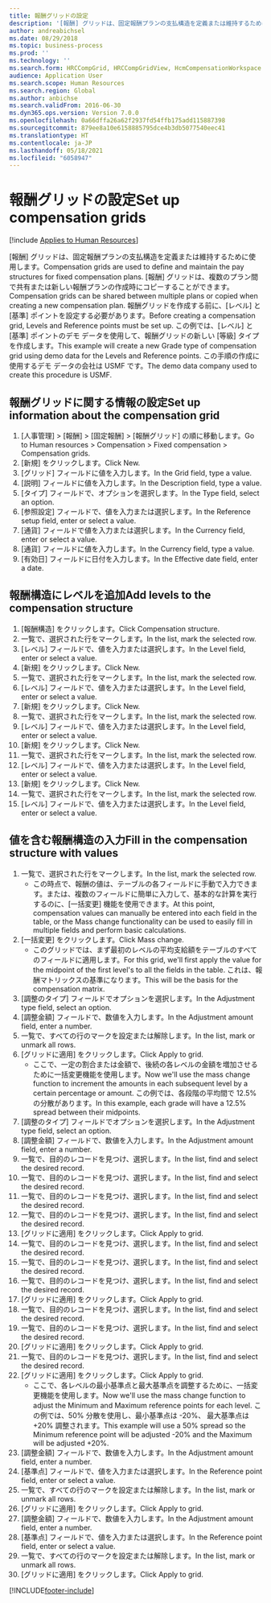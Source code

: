 ```yaml
---
title: 報酬グリッドの設定
description: '[報酬] グリッドは、固定報酬プランの支払構造を定義または維持するために使用します。'
author: andreabichsel
ms.date: 08/29/2018
ms.topic: business-process
ms.prod: ''
ms.technology: ''
ms.search.form: HRCCompGrid, HRCCompGridView, HcmCompensationWorkspace
audience: Application User
ms.search.scope: Human Resources
ms.search.region: Global
ms.author: anbichse
ms.search.validFrom: 2016-06-30
ms.dyn365.ops.version: Version 7.0.0
ms.openlocfilehash: 0a66dffa26a62f2937fd54ffb175add115887398
ms.sourcegitcommit: 879ee8a10e6158885795dce4b3db5077540eec41
ms.translationtype: HT
ms.contentlocale: ja-JP
ms.lasthandoff: 05/18/2021
ms.locfileid: "6058947"
---
```

# <a name="set-up-compensation-grids"></a><span data-ttu-id="796e2-103">報酬グリッドの設定</span><span class="sxs-lookup"><span data-stu-id="796e2-103">Set up compensation grids</span></span>

[!include [Applies to Human Resources](../includes/applies-to-hr.md)]

<span data-ttu-id="796e2-104">[報酬] グリッドは、固定報酬プランの支払構造を定義または維持するために使用します。</span><span class="sxs-lookup"><span data-stu-id="796e2-104">Compensation grids are used to define and maintain the pay structures for fixed compensation plans.</span></span> <span data-ttu-id="796e2-105">[報酬] グリッドは、複数のプラン間で共有または新しい報酬プランの作成時にコピーすることができます。</span><span class="sxs-lookup"><span data-stu-id="796e2-105">Compensation grids can be shared between multiple plans or copied when creating a new compensation plan.</span></span>  <span data-ttu-id="796e2-106">報酬グリッドを作成する前に、[レベル] と [基準] ポイントを設定する必要があります。</span><span class="sxs-lookup"><span data-stu-id="796e2-106">Before creating a compensation grid, Levels and Reference points must be set up.</span></span> <span data-ttu-id="796e2-107">この例では、[レベル] と [基準] ポイントのデモ データを使用して、報酬グリッドの新しい [等級] タイプを作成します。</span><span class="sxs-lookup"><span data-stu-id="796e2-107">This example will create a new Grade type of compensation grid using demo data for the Levels and Reference points.</span></span> <span data-ttu-id="796e2-108">この手順の作成に使用するデモ データの会社は USMF です。</span><span class="sxs-lookup"><span data-stu-id="796e2-108">The demo data company used to create this procedure is USMF.</span></span>


## <a name="set-up-information-about-the-compensation-grid"></a><span data-ttu-id="796e2-109">報酬グリッドに関する情報の設定</span><span class="sxs-lookup"><span data-stu-id="796e2-109">Set up information about the compensation grid</span></span>
1. <span data-ttu-id="796e2-110">[人事管理] > [報酬] > [固定報酬] > [報酬グリッド] の順に移動します。</span><span class="sxs-lookup"><span data-stu-id="796e2-110">Go to Human resources > Compensation > Fixed compensation > Compensation grids.</span></span>
2. <span data-ttu-id="796e2-111">[新規] をクリックします。</span><span class="sxs-lookup"><span data-stu-id="796e2-111">Click New.</span></span>
3. <span data-ttu-id="796e2-112">[グリッド] フィールドに値を入力します。</span><span class="sxs-lookup"><span data-stu-id="796e2-112">In the Grid field, type a value.</span></span>
4. <span data-ttu-id="796e2-113">[説明] フィールドに値を入力します。</span><span class="sxs-lookup"><span data-stu-id="796e2-113">In the Description field, type a value.</span></span>
5. <span data-ttu-id="796e2-114">[タイプ] フィールドで、オプションを選択します。</span><span class="sxs-lookup"><span data-stu-id="796e2-114">In the Type field, select an option.</span></span>
6. <span data-ttu-id="796e2-115">[参照設定] フィールドで、値を入力または選択します。</span><span class="sxs-lookup"><span data-stu-id="796e2-115">In the Reference setup field, enter or select a value.</span></span>
7. <span data-ttu-id="796e2-116">[通貨] フィールドで値を入力または選択します。</span><span class="sxs-lookup"><span data-stu-id="796e2-116">In the Currency field, enter or select a value.</span></span>
8. <span data-ttu-id="796e2-117">[通貨] フィールドに値を入力します。</span><span class="sxs-lookup"><span data-stu-id="796e2-117">In the Currency field, type a value.</span></span>
9. <span data-ttu-id="796e2-118">[有効日] フィールドに日付を入力します。</span><span class="sxs-lookup"><span data-stu-id="796e2-118">In the Effective date field, enter a date.</span></span>

## <a name="add-levels-to-the-compensation-structure"></a><span data-ttu-id="796e2-119">報酬構造にレベルを追加</span><span class="sxs-lookup"><span data-stu-id="796e2-119">Add levels to the compensation structure</span></span>
1. <span data-ttu-id="796e2-120">[報酬構造] をクリックします。</span><span class="sxs-lookup"><span data-stu-id="796e2-120">Click Compensation structure.</span></span>
2. <span data-ttu-id="796e2-121">一覧で、選択された行をマークします。</span><span class="sxs-lookup"><span data-stu-id="796e2-121">In the list, mark the selected row.</span></span>
3. <span data-ttu-id="796e2-122">[レベル] フィールドで、値を入力または選択します。</span><span class="sxs-lookup"><span data-stu-id="796e2-122">In the Level field, enter or select a value.</span></span>
4. <span data-ttu-id="796e2-123">[新規] をクリックします。</span><span class="sxs-lookup"><span data-stu-id="796e2-123">Click New.</span></span>
5. <span data-ttu-id="796e2-124">一覧で、選択された行をマークします。</span><span class="sxs-lookup"><span data-stu-id="796e2-124">In the list, mark the selected row.</span></span>
6. <span data-ttu-id="796e2-125">[レベル] フィールドで、値を入力または選択します。</span><span class="sxs-lookup"><span data-stu-id="796e2-125">In the Level field, enter or select a value.</span></span>
7. <span data-ttu-id="796e2-126">[新規] をクリックします。</span><span class="sxs-lookup"><span data-stu-id="796e2-126">Click New.</span></span>
8. <span data-ttu-id="796e2-127">一覧で、選択された行をマークします。</span><span class="sxs-lookup"><span data-stu-id="796e2-127">In the list, mark the selected row.</span></span>
9. <span data-ttu-id="796e2-128">[レベル] フィールドで、値を入力または選択します。</span><span class="sxs-lookup"><span data-stu-id="796e2-128">In the Level field, enter or select a value.</span></span>
10. <span data-ttu-id="796e2-129">[新規] をクリックします。</span><span class="sxs-lookup"><span data-stu-id="796e2-129">Click New.</span></span>
11. <span data-ttu-id="796e2-130">一覧で、選択された行をマークします。</span><span class="sxs-lookup"><span data-stu-id="796e2-130">In the list, mark the selected row.</span></span>
12. <span data-ttu-id="796e2-131">[レベル] フィールドで、値を入力または選択します。</span><span class="sxs-lookup"><span data-stu-id="796e2-131">In the Level field, enter or select a value.</span></span>
13. <span data-ttu-id="796e2-132">[新規] をクリックします。</span><span class="sxs-lookup"><span data-stu-id="796e2-132">Click New.</span></span>
14. <span data-ttu-id="796e2-133">一覧で、選択された行をマークします。</span><span class="sxs-lookup"><span data-stu-id="796e2-133">In the list, mark the selected row.</span></span>
15. <span data-ttu-id="796e2-134">[レベル] フィールドで、値を入力または選択します。</span><span class="sxs-lookup"><span data-stu-id="796e2-134">In the Level field, enter or select a value.</span></span>

## <a name="fill-in-the-compensation-structure-with-values"></a><span data-ttu-id="796e2-135">値を含む報酬構造の入力</span><span class="sxs-lookup"><span data-stu-id="796e2-135">Fill in the compensation structure with values</span></span>
1. <span data-ttu-id="796e2-136">一覧で、選択された行をマークします。</span><span class="sxs-lookup"><span data-stu-id="796e2-136">In the list, mark the selected row.</span></span>
    * <span data-ttu-id="796e2-137">この時点で、報酬の値は、テーブルの各フィールドに手動で入力できます。または、複数のフィールドに簡単に入力して、基本的な計算を実行するのに、[一括変更] 機能を使用できます。</span><span class="sxs-lookup"><span data-stu-id="796e2-137">At this point, compensation values can manually be entered into each field in the table, or the Mass change functionality can be used to easily fill in multiple fields and perform basic calculations.</span></span>  
2. <span data-ttu-id="796e2-138">[一括変更] をクリックします。</span><span class="sxs-lookup"><span data-stu-id="796e2-138">Click Mass change.</span></span>
    * <span data-ttu-id="796e2-139">このグリッドでは、まず最初のレベルの平均支給額をテーブルのすべてのフィールドに適用します。</span><span class="sxs-lookup"><span data-stu-id="796e2-139">For this grid, we'll first apply the value for the midpoint of the first level's to all the fields in the table.</span></span> <span data-ttu-id="796e2-140">これは、報酬マトリックスの基準になります。</span><span class="sxs-lookup"><span data-stu-id="796e2-140">This will be the basis for the compensation matrix.</span></span>  
3. <span data-ttu-id="796e2-141">[調整のタイプ] フィールドでオプションを選択します。</span><span class="sxs-lookup"><span data-stu-id="796e2-141">In the Adjustment type field, select an option.</span></span>
4. <span data-ttu-id="796e2-142">[調整金額] フィールドで、数値を入力します。</span><span class="sxs-lookup"><span data-stu-id="796e2-142">In the Adjustment amount field, enter a number.</span></span>
5. <span data-ttu-id="796e2-143">一覧で、すべての行のマークを設定または解除します。</span><span class="sxs-lookup"><span data-stu-id="796e2-143">In the list, mark or unmark all rows.</span></span>
6. <span data-ttu-id="796e2-144">[グリッドに適用] をクリックします。</span><span class="sxs-lookup"><span data-stu-id="796e2-144">Click Apply to grid.</span></span>
    * <span data-ttu-id="796e2-145">ここで、一定の割合または金額で、後続の各レベルの金額を増加させるために一括変更機能を使用します。</span><span class="sxs-lookup"><span data-stu-id="796e2-145">Now we'll use the mass change function to increment the amounts in each subsequent level by a certain percentage or amount.</span></span> <span data-ttu-id="796e2-146">この例では、各段階の平均間で 12.5% の分散があります。</span><span class="sxs-lookup"><span data-stu-id="796e2-146">In this example, each grade will have a 12.5% spread between their midpoints.</span></span>  
7. <span data-ttu-id="796e2-147">[調整のタイプ] フィールドでオプションを選択します。</span><span class="sxs-lookup"><span data-stu-id="796e2-147">In the Adjustment type field, select an option.</span></span>
8. <span data-ttu-id="796e2-148">[調整金額] フィールドで、数値を入力します。</span><span class="sxs-lookup"><span data-stu-id="796e2-148">In the Adjustment amount field, enter a number.</span></span>
9. <span data-ttu-id="796e2-149">一覧で、目的のレコードを見つけ、選択します。</span><span class="sxs-lookup"><span data-stu-id="796e2-149">In the list, find and select the desired record.</span></span>
10. <span data-ttu-id="796e2-150">一覧で、目的のレコードを見つけ、選択します。</span><span class="sxs-lookup"><span data-stu-id="796e2-150">In the list, find and select the desired record.</span></span>
11. <span data-ttu-id="796e2-151">一覧で、目的のレコードを見つけ、選択します。</span><span class="sxs-lookup"><span data-stu-id="796e2-151">In the list, find and select the desired record.</span></span>
12. <span data-ttu-id="796e2-152">一覧で、目的のレコードを見つけ、選択します。</span><span class="sxs-lookup"><span data-stu-id="796e2-152">In the list, find and select the desired record.</span></span>
13. <span data-ttu-id="796e2-153">[グリッドに適用] をクリックします。</span><span class="sxs-lookup"><span data-stu-id="796e2-153">Click Apply to grid.</span></span>
14. <span data-ttu-id="796e2-154">一覧で、目的のレコードを見つけ、選択します。</span><span class="sxs-lookup"><span data-stu-id="796e2-154">In the list, find and select the desired record.</span></span>
15. <span data-ttu-id="796e2-155">一覧で、目的のレコードを見つけ、選択します。</span><span class="sxs-lookup"><span data-stu-id="796e2-155">In the list, find and select the desired record.</span></span>
16. <span data-ttu-id="796e2-156">一覧で、目的のレコードを見つけ、選択します。</span><span class="sxs-lookup"><span data-stu-id="796e2-156">In the list, find and select the desired record.</span></span>
17. <span data-ttu-id="796e2-157">[グリッドに適用] をクリックします。</span><span class="sxs-lookup"><span data-stu-id="796e2-157">Click Apply to grid.</span></span>
18. <span data-ttu-id="796e2-158">一覧で、目的のレコードを見つけ、選択します。</span><span class="sxs-lookup"><span data-stu-id="796e2-158">In the list, find and select the desired record.</span></span>
19. <span data-ttu-id="796e2-159">一覧で、目的のレコードを見つけ、選択します。</span><span class="sxs-lookup"><span data-stu-id="796e2-159">In the list, find and select the desired record.</span></span>
20. <span data-ttu-id="796e2-160">[グリッドに適用] をクリックします。</span><span class="sxs-lookup"><span data-stu-id="796e2-160">Click Apply to grid.</span></span>
21. <span data-ttu-id="796e2-161">一覧で、目的のレコードを見つけ、選択します。</span><span class="sxs-lookup"><span data-stu-id="796e2-161">In the list, find and select the desired record.</span></span>
22. <span data-ttu-id="796e2-162">[グリッドに適用] をクリックします。</span><span class="sxs-lookup"><span data-stu-id="796e2-162">Click Apply to grid.</span></span>
    * <span data-ttu-id="796e2-163">ここで、各レベルの最小基準点と最大基準点を調整するために、一括変更機能を使用します。</span><span class="sxs-lookup"><span data-stu-id="796e2-163">Now we'll use the mass change function to adjust the Minimum and Maximum reference points for each level.</span></span> <span data-ttu-id="796e2-164">この例では、50% 分散を使用し、最小基準点は -20%、 最大基準点は +20% 調整されます。</span><span class="sxs-lookup"><span data-stu-id="796e2-164">This example will use a 50% spread so the Minimum reference point will be adjusted -20% and the Maximum will be adjusted +20%.</span></span>  
23. <span data-ttu-id="796e2-165">[調整金額] フィールドで、数値を入力します。</span><span class="sxs-lookup"><span data-stu-id="796e2-165">In the Adjustment amount field, enter a number.</span></span>
24. <span data-ttu-id="796e2-166">[基準点] フィールドで、値を入力または選択します。</span><span class="sxs-lookup"><span data-stu-id="796e2-166">In the Reference point field, enter or select a value.</span></span>
25. <span data-ttu-id="796e2-167">一覧で、すべての行のマークを設定または解除します。</span><span class="sxs-lookup"><span data-stu-id="796e2-167">In the list, mark or unmark all rows.</span></span>
26. <span data-ttu-id="796e2-168">[グリッドに適用] をクリックします。</span><span class="sxs-lookup"><span data-stu-id="796e2-168">Click Apply to grid.</span></span>
27. <span data-ttu-id="796e2-169">[調整金額] フィールドで、数値を入力します。</span><span class="sxs-lookup"><span data-stu-id="796e2-169">In the Adjustment amount field, enter a number.</span></span>
28. <span data-ttu-id="796e2-170">[基準点] フィールドで、値を入力または選択します。</span><span class="sxs-lookup"><span data-stu-id="796e2-170">In the Reference point field, enter or select a value.</span></span>
29. <span data-ttu-id="796e2-171">一覧で、すべての行のマークを設定または解除します。</span><span class="sxs-lookup"><span data-stu-id="796e2-171">In the list, mark or unmark all rows.</span></span>
30. <span data-ttu-id="796e2-172">[グリッドに適用] をクリックします。</span><span class="sxs-lookup"><span data-stu-id="796e2-172">Click Apply to grid.</span></span>



[!INCLUDE[footer-include](../includes/footer-banner.md)]